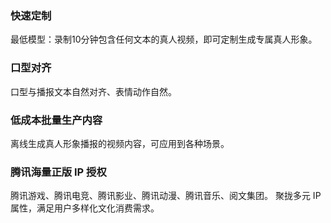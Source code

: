 ### 快速定制
最低模型：录制10分钟包含任何文本的真人视频，即可定制生成专属真人形象。
### 口型对齐
口型与播报文本自然对齐、表情动作自然。
### 低成本批量生产内容
离线生成真人形象播报的视频内容，可应用到各种场景。
### 腾讯海量正版 IP 授权
腾讯游戏、腾讯电竞、腾讯影业、腾讯动漫、腾讯音乐、阅文集团。
聚拢多元 IP 属性，满足用户多样化文化消费需求。  
